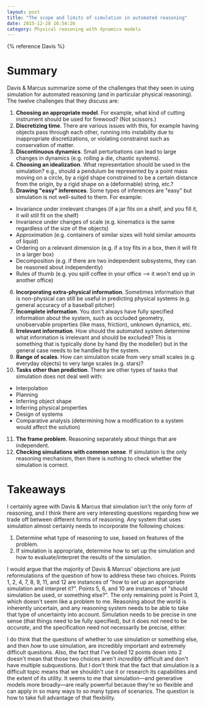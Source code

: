 ```yaml
---
layout: post
title: "The scope and limits of simulation in automated reasoning"
date: 2015-12-28 16:54:26
category: Physical reasoning with dynamics models
---
```


{% reference Davis %}

# Summary

Davis & Marcus summarize some of the challenges that they seen in using simulation for automated reasoning (and in particular physical reasoning). The twelve challenges that they discuss are:

1. **Choosing an appropriate model**. For example, what kind of cutting instrument should be used for firewood? (Not scissors.)
2. **Discretizing time**. There are various issues with this, for example having objects pass through each other, running into instability due to inappropriate discretizations, or violating constrainst such as conservation of matter.
3. **Discontinuous dynamics**. Small perturbations can lead to large changes in dynamics (e.g. rolling a die, chaotic systems).
4. **Choosing an idealization**. What representation should be used in the simulation? e.g., should a pendulum be represented by a point mass moving on a circle, by a rigid shape constrained to be a certain distance from the origin, by a rigid shape on a (deformable) string, etc.?
5. **Drawing "easy" inferences**. Some types of inferences are "easy" but simulation is not well-suited to them. For example:
  * Invariance under irrelevant changes (if a jar fits on a shelf, and you fill it, it will still fit on the shelf)
  * Invariance under changes of scale (e.g. kinematics is the same regardless of the size of the objects)
  * Approximation (e.g. containers of similar sizes will hold similar amounts of liquid)
  * Ordering on a relevant dimension (e.g. if a toy fits in a box, then it will fit in a larger box)
  * Decomposition (e.g. if there are two independent subsystems, they can be reasoned about independently)
  * Rules of thumb (e.g. you spill coffee in your office --> it won't end up in another office)
6. **Incorporating extra-physical information**. Sometimes information that is non-physical can still be useful in predicting physical systems (e.g. general accuracy of a baseball pitcher)
7. **Incomplete information**. You don't always have fully specified information about the system, such as occluded geometry, unobservable properties (like mass, friction), unknown dynamics, etc.
8. **Irrelevant information**. How should the automated system determine what information is irrelevant and should be excluded? This is something that is typically done by hand (by the modeller) but in the general case needs to be handled by the system.
9. **Range of scales**. How can simulation scale from very small scales (e.g. everyday objects) to very large scales (e.g. stars)?
10. **Tasks other than prediction**. There are other types of tasks that simulation does not deal well with:
  * Interpolation
  * Planning
  * Inferring object shape
  * Inferring physical properties
  * Design of systems
  * Comparative analysis (determining how a modification to a system would affect the solution)
11. **The frame problem**. Reasoning separately about things that are independent.
12. **Checking simulations with common sense**. If simulation is the only reasoning mechanism, then there is nothing to check whether the simulation is correct.

# Takeaways

I certainly agree with Davis & Marcus that simulation isn't the only form of reasoning, and I think there are very interesting questions regarding how we trade off between different forms of reasoning. Any system that uses simulation almost certainly needs to incorporate the following choices:

1. Determine what type of reasoning to use, based on features of the problem.
2. If simulation is appropriate, determine how to set up the simulation and how to evaluate/interpret the results of the simulation.

I would argue that the majority of Davis & Marcus' objections are just reformulations of the question of how to address these two choices. Points 1, 2, 4, 7, 8, 9, 11, and 12 are instances of "how to set up an appropriate simulation and interpret it?". Points 5, 6, and 10 are instances of "should simulation be used, or something else?". The only remaining point is Point 3, which doesn't seem like a problem to me. Reasoning about the world is inherently uncertain, and any reasoning system needs to be able to take that type of uncertainty into account. Simulation needs to be precise in one sense (that things need to be fully specified), but it does not need to be *accurate*, and the specification need not necessarily be precise, either.

I do think that the questions of whether to use simulation or something else, and then *how* to use simulation, are incredibly important and extremely difficult questions. Also, the fact that I've boiled 12 points down into 2 doesn't mean that those two choices aren't *incredibly* difficult and don't have multiple subquestions. But I don't think that the fact that simulation is a difficult topic means that we shouldn't use it or research its capabilities and the extent of its utility. It seems to me that simulation—and generative models more broadly—are really powerful because they're so flexible and can apply in so many ways to so many types of scenarios. The question is how to take full advantage of that flexbility.
